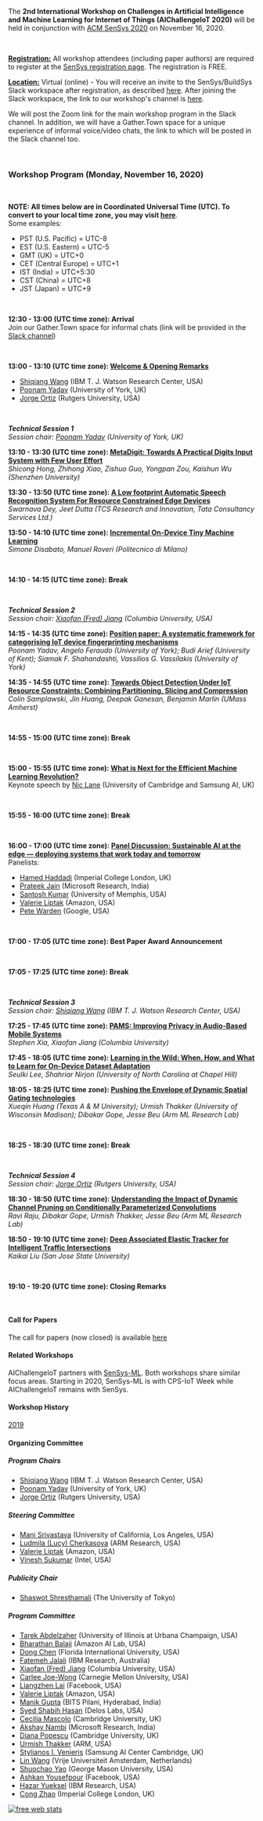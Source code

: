 The **2nd International Workshop on Challenges in Artificial Intelligence and Machine Learning for Internet of Things (AIChallengeIoT 2020)** will be held in conjunction with [ACM SenSys 2020](http://sensys.acm.org/2020/) on November 16, 2020.

<br/>

**<u>Registration:</u>** All workshop attendees (including paper authors) are required to register at the [SenSys registration page](http://sensys.acm.org/2020/registration/). The registration is FREE.

**<u>Location:</u>** Virtual (online) - You will receive an invite to the SenSys/BuildSys Slack workspace after registration, as described [here](http://sensys.acm.org/2020/howtoattend/). After joining the Slack workspace, the link to our workshop's channel is [here](https://sensys20-buildsys20.slack.com/archives/C01EP2R6H25).

We will post the Zoom link for the main workshop program in the Slack channel. In addition, we will have a Gather.Town space for a unique experience of informal voice/video chats, the link to which will be posted in the Slack channel too.


<br/>

### Workshop Program (Monday, November 16, 2020)

<br/>

**NOTE: All times below are in Coordinated Universal Time (UTC). To convert to your local time zone, you may visit [here](https://time.is/compare/0100PM_16_Nov_2020_in_UTC)**.  
Some examples:  

- PST (U.S. Pacific) = UTC-8
- EST (U.S. Eastern) = UTC-5 
- GMT (UK) = UTC+0  
- CET (Central Europe) = UTC+1  
- IST (India) = UTC+5:30  
- CST (China) = UTC+8  
- JST (Japan) = UTC+9

<br/>

**12:30 - 13:00 (UTC time zone): Arrival**  
Join our Gather.Town space for informal chats (link will be provided in the [Slack channel](https://sensys20-buildsys20.slack.com/archives/C01EP2R6H25))

<br/>

**13:00 - 13:10 (UTC time zone): [Welcome & Opening Remarks](https://dl.acm.org/action/showFmPdf?doi=10.1145%2F3417313)**  
- [Shiqiang Wang](https://researcher.watson.ibm.com/researcher/view.php?person=us-wangshiq) (IBM T. J. Watson Research Center, USA)
- [Poonam Yadav](https://poonamyadav.net) (University of York, UK)
- [Jorge Ortiz](http://jorgeortizphd.info/) (Rutgers University, USA)

<br/>

***Technical Session 1***  
*Session chair: [Poonam Yadav](https://poonamyadav.net) (University of York, UK)*

**13:10 - 13:30 (UTC time zone): [MetaDigit: Towards A Practical Digits Input System with Few User Effort](https://dl.acm.org/doi/10.1145/3417313.3429377)**  
*Shicong Hong, Zhihong Xiao, Zishuo Guo, Yongpan Zou, Kaishun Wu (Shenzhen University)*

**13:30 - 13:50 (UTC time zone): [A Low footprint Automatic Speech Recognition System For Resource Constrained Edge Devices](https://dl.acm.org/doi/10.1145/3417313.3429385)**  
*Swarnava Dey, Jeet Dutta (TCS Research and Innovation, Tata Consultancy Services Ltd.)*

**13:50 - 14:10 (UTC time zone): [Incremental On-Device Tiny Machine Learning](https://dl.acm.org/doi/10.1145/3417313.3429378)**  
*Simone Disabato, Manuel Roveri (Politecnico di Milano)*

<br/>

**14:10 - 14:15 (UTC time zone): Break**

<br/>

***Technical Session 2***  
*Session chair: [Xiaofan (Fred) Jiang](http://fredjiang.com/) (Columbia University, USA)*

**14:15 - 14:35 (UTC time zone): [Position paper: A systematic framework for categorising IoT device fingerprinting mechanisms](https://dl.acm.org/doi/10.1145/3417313.3429384)**  
*Poonam Yadav, Angelo Feraudo (University of York); Budi Arief (University of Kent); Siamak F. Shahandashti, Vassilios G. Vassilakis (University of York)*

**14:35 - 14:55 (UTC time zone): [Towards Object Detection Under IoT Resource Constraints: Combining Partitioning, Slicing and Compression](https://dl.acm.org/doi/10.1145/3417313.3429379)**  
*Colin Samplawski, Jin Huang, Deepak Ganesan, Benjamin Marlin (UMass Amherst)*

<br/>

**14:55 - 15:00 (UTC time zone): Break**

<br/>

**15:00 - 15:55 (UTC time zone):  [What is Next for the Efficient Machine Learning Revolution?](keynote.md)**  
Keynote speech by [Nic Lane](http://niclane.org/) (University of Cambridge and Samsung AI, UK)

<br/>

**15:55 - 16:00 (UTC time zone): Break**

<br/>

**16:00 - 17:00 (UTC time zone): [Panel Discussion:  Sustainable AI at the edge — deploying systems that work today and tomorrow](panel.md)**  
Panelists:  

- [Hamed Haddadi](https://www.imperial.ac.uk/people/h.haddadi) (Imperial College London, UK)
- [Prateek Jain](https://www.prateekjain.org/) (Microsoft Research, India)
- [Santosh Kumar](https://md2k.org/santosh.html) (University of Memphis, USA)
- [Valerie Liptak](https://www.linkedin.com/in/valerie-liptak-b0854b12/) (Amazon, USA)
- [Pete Warden](https://www.linkedin.com/in/petewarden/) (Google, USA)


<br/>

**17:00 - 17:05 (UTC time zone): Best Paper Award Announcement**

<br/>

**17:05 - 17:25 (UTC time zone): Break**

<br/>

***Technical Session 3***  
*Session chair: [Shiqiang Wang](https://researcher.watson.ibm.com/researcher/view.php?person=us-wangshiq) (IBM T. J. Watson Research Center, USA)*

**17:25 - 17:45 (UTC time zone): [PAMS: Improving Privacy in Audio-Based Mobile Systems](https://dl.acm.org/doi/10.1145/3417313.3429383)**  
*Stephen Xia, Xiaofan Jiang (Columbia University)*

**17:45 - 18:05 (UTC time zone): [Learning in the Wild: When, How, and What to Learn for On-Device Dataset Adaptation](https://dl.acm.org/doi/10.1145/3417313.3429382)**  
*Seulki Lee, Shahriar Nirjon (University of North Carolina at Chapel Hill)*

**18:05 - 18:25 (UTC time zone): [Pushing the Envelope of Dynamic Spatial Gating technologies](https://dl.acm.org/doi/10.1145/3417313.3429380)**  
*Xueqin Huang (Texas A & M University); Urmish Thakker (University of Wisconsin Madison); Dibakar Gope, Jesse Beu (Arm ML Research Lab)*

<br/>

**18:25 - 18:30 (UTC time zone): Break**

<br/>

***Technical Session 4***  
*Session chair: [Jorge Ortiz](http://jorgeortizphd.info/) (Rutgers University, USA)*

**18:30 - 18:50 (UTC time zone): [Understanding the Impact of Dynamic Channel Pruning on Conditionally Parameterized Convolutions](https://dl.acm.org/doi/10.1145/3417313.3429381)**  
*Ravi Raju, Dibakar Gope, Urmish Thakker, Jesse Beu (Arm ML Research Lab)*

**18:50 - 19:10 (UTC time zone): [Deep Associated Elastic Tracker for Intelligent Traffic Intersections](https://dl.acm.org/doi/10.1145/3417313.3429386)**  
*Kaikai Liu (San Jose State University)*

<br/>

**19:10 - 19:20 (UTC time zone): Closing Remarks**

<br/>



#### Call for Papers

The call for papers (now closed) is available [here](https://aichallengeiot.github.io/cfp.html)

#### Related Workshops

AIChallengeIoT partners with [SenSys-ML](https://sensysml.github.io/). Both workshops share similar focus areas. Starting in 2020, SenSys-ML is  with CPS-IoT Week while AIChallengeIoT remains with SenSys.

#### Workshop History

[2019](https://aichallengeiot.github.io/2019/index.html)



#### Organizing Committee

##### Program Chairs

- [Shiqiang Wang](https://researcher.watson.ibm.com/researcher/view.php?person=us-wangshiq) (IBM T. J. Watson Research Center, USA)
- [Poonam Yadav](https://poonamyadav.net) (University of York, UK)
- [Jorge Ortiz](http://jorgeortizphd.info/) (Rutgers University, USA)

##### Steering Committee

- [Mani Srivastava](https://www.ee.ucla.edu/mani-srivastava/) (University of California, Los Angeles, USA)
- [Ludmila (Lucy) Cherkasova](http://www.jahrhundert.net/lucy_cherkasova.html) (ARM Research, USA)
- [Valerie Liptak](https://www.linkedin.com/in/valerie-liptak-b0854b12/) (Amazon, USA)
- [Vinesh Sukumar](https://www.linkedin.com/in/vineshsukumar/) (Intel, USA)

##### Publicity Chair

- [Shaswot Shresthamali](https://www.linkedin.com/in/shaswot-sm/) (The University of Tokyo)

##### Program Committee
- [Tarek Abdelzaher](http://abdelzaher.cs.illinois.edu/) (University of Illinois at Urbana Champaign, USA)
- [Bharathan Balaji](https://www.synergylabs.org/bharath/) (Amazon AI Lab, USA)
- [Dong Chen](http://users.cis.fiu.edu/~dochen/index.html) (Florida International University, USA)
- [Fatemeh Jalali](https://researcher.watson.ibm.com/researcher/view.php?person=au1-fa.jalali) (IBM Research, Australia)
- [Xiaofan (Fred) Jiang](http://fredjiang.com/) (Columbia University, USA)
- [Carlee Joe-Wong](https://www.andrew.cmu.edu/user/cjoewong/) (Carnegie Mellon University, USA)
- [Liangzhen Lai](https://www.linkedin.com/in/liangzhen-lai-379ba9b5/) (Facebook, USA)
- [Valerie Liptak](https://www.linkedin.com/in/valerie-liptak-b0854b12/) (Amazon, USA)
- [Manik Gupta](https://www.bits-pilani.ac.in/hyderabad/manik/Profile) (BITS Pilani, Hyderabad, India)
- [Syed Shabih Hasan](https://sites.google.com/site/hasanshabih/) (Delos Labs, USA)
- [Cecilia Mascolo](https://www.cl.cam.ac.uk/~cm542/) (Cambridge University, UK)
- [Akshay Nambi](https://www.microsoft.com/en-us/research/people/akshayn/) (Microsoft Research, India)
- [Diana Popescu](https://www.cl.cam.ac.uk/~dap53/) (Cambridge University, UK)
- [Urmish Thakker](https://urmish.github.io/) (ARM, USA)
- [Stylianos I. Venieris](https://steliosven10.github.io/) (Samsung AI Center Cambridge, UK)
- [Lin Wang](http://linwang.info/) (Vrije Universiteit Amsterdam, Netherlands)
- [Shuochao Yao](https://yscacaca.github.io/) (George Mason University, USA)
- [Ashkan Yousefpour](http://www.utdallas.edu/~ashkan/) (Facebook, USA)
- [Hazar Yueksel](http://researcher.watson.ibm.com/researcher/view.php?person=ibm-Hazar.Yueksel) (IBM Research, USA)
- [Cong Zhao](https://wp.doc.ic.ac.uk/aese/person/cong-zhao/) (Imperial College London, UK)




<script type="text/javascript">
var sc_project=8539485; 
var sc_invisible=1; 
var sc_security="2bff2be0"; 
var scJsHost = (("https:" == document.location.protocol) ? "https://secure." : "http://www.");
document.write("<sc"+"ript type='text/javascript' src='" + scJsHost + "statcounter.com/counter/counter.js'></"+"script>");
</script>

<noscript>
  <div class="statcounter"><a title="free web stats"
href="http://statcounter.com/" target="_blank"><img
class="statcounter"
src="https://c.statcounter.com/8539485/0/2bff2be0/1/"
alt="free web stats"></a></div>
</noscript>

